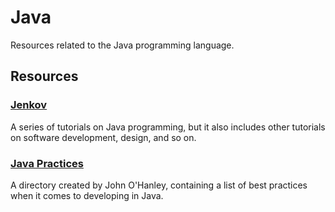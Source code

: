 # Java

Resources related to the Java programming language.

## Resources

### [Jenkov](https://jenkov.com/)

A series of tutorials on Java programming, but it also includes other tutorials on software development, design, and so on.

### [Java Practices](http://www.javapractices.com/topic/TopicAction.do?Id=11)

A directory created by John O'Hanley, containing a list of best practices when it comes to developing in Java.
